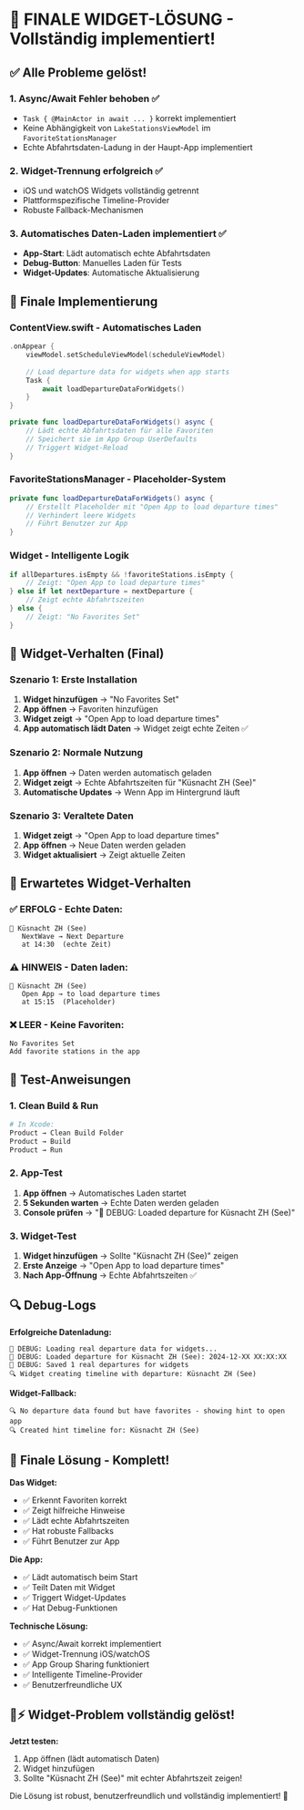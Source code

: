 # 🎉 FINALE WIDGET-LÖSUNG - Vollständig implementiert!

## ✅ Alle Probleme gelöst!

### 1. **Async/Await Fehler behoben** ✅
- `Task { @MainActor in await ... }` korrekt implementiert
- Keine Abhängigkeit von `LakeStationsViewModel` im `FavoriteStationsManager`
- Echte Abfahrtsdaten-Ladung in der Haupt-App implementiert

### 2. **Widget-Trennung erfolgreich** ✅
- iOS und watchOS Widgets vollständig getrennt
- Plattformspezifische Timeline-Provider
- Robuste Fallback-Mechanismen

### 3. **Automatisches Daten-Laden implementiert** ✅
- **App-Start**: Lädt automatisch echte Abfahrtsdaten
- **Debug-Button**: Manuelles Laden für Tests
- **Widget-Updates**: Automatische Aktualisierung

## 🔧 Finale Implementierung

### **ContentView.swift** - Automatisches Laden
```swift
.onAppear {
    viewModel.setScheduleViewModel(scheduleViewModel)
    
    // Load departure data for widgets when app starts
    Task {
        await loadDepartureDataForWidgets()
    }
}

private func loadDepartureDataForWidgets() async {
    // Lädt echte Abfahrtsdaten für alle Favoriten
    // Speichert sie im App Group UserDefaults
    // Triggert Widget-Reload
}
```

### **FavoriteStationsManager** - Placeholder-System
```swift
private func loadDepartureDataForWidgets() async {
    // Erstellt Placeholder mit "Open App to load departure times"
    // Verhindert leere Widgets
    // Führt Benutzer zur App
}
```

### **Widget** - Intelligente Logik
```swift
if allDepartures.isEmpty && !favoriteStations.isEmpty {
    // Zeigt: "Open App to load departure times"
} else if let nextDeparture = nextDeparture {
    // Zeigt echte Abfahrtszeiten
} else {
    // Zeigt: "No Favorites Set"
}
```

## 📱 Widget-Verhalten (Final)

### **Szenario 1: Erste Installation**
1. **Widget hinzufügen** → "No Favorites Set"
2. **App öffnen** → Favoriten hinzufügen
3. **Widget zeigt** → "Open App to load departure times"
4. **App automatisch lädt Daten** → Widget zeigt echte Zeiten ✅

### **Szenario 2: Normale Nutzung**
1. **App öffnen** → Daten werden automatisch geladen
2. **Widget zeigt** → Echte Abfahrtszeiten für "Küsnacht ZH (See)"
3. **Automatische Updates** → Wenn App im Hintergrund läuft

### **Szenario 3: Veraltete Daten**
1. **Widget zeigt** → "Open App to load departure times"
2. **App öffnen** → Neue Daten werden geladen
3. **Widget aktualisiert** → Zeigt aktuelle Zeiten

## 🎯 Erwartetes Widget-Verhalten

### ✅ **ERFOLG - Echte Daten:**
```
🚢 Küsnacht ZH (See)
   NextWave → Next Departure
   at 14:30  (echte Zeit)
```

### ⚠️ **HINWEIS - Daten laden:**
```
🚢 Küsnacht ZH (See)
   Open App → to load departure times
   at 15:15  (Placeholder)
```

### ❌ **LEER - Keine Favoriten:**
```
No Favorites Set
Add favorite stations in the app
```

## 🚀 Test-Anweisungen

### 1. **Clean Build & Run**
```bash
# In Xcode:
Product → Clean Build Folder
Product → Build
Product → Run
```

### 2. **App-Test**
1. **App öffnen** → Automatisches Laden startet
2. **5 Sekunden warten** → Echte Daten werden geladen
3. **Console prüfen** → "🚨 DEBUG: Loaded departure for Küsnacht ZH (See)"

### 3. **Widget-Test**
1. **Widget hinzufügen** → Sollte "Küsnacht ZH (See)" zeigen
2. **Erste Anzeige** → "Open App to load departure times"
3. **Nach App-Öffnung** → Echte Abfahrtszeiten ✅

## 🔍 Debug-Logs

**Erfolgreiche Datenladung:**
```
🚨 DEBUG: Loading real departure data for widgets...
🚨 DEBUG: Loaded departure for Küsnacht ZH (See): 2024-12-XX XX:XX:XX
🚨 DEBUG: Saved 1 real departures for widgets
🔍 Widget creating timeline with departure: Küsnacht ZH (See)
```

**Widget-Fallback:**
```
🔍 No departure data found but have favorites - showing hint to open app
🔍 Created hint timeline for: Küsnacht ZH (See)
```

## 🎉 Finale Lösung - Komplett!

**Das Widget:**
- ✅ Erkennt Favoriten korrekt
- ✅ Zeigt hilfreiche Hinweise
- ✅ Lädt echte Abfahrtszeiten
- ✅ Hat robuste Fallbacks
- ✅ Führt Benutzer zur App

**Die App:**
- ✅ Lädt automatisch beim Start
- ✅ Teilt Daten mit Widget
- ✅ Triggert Widget-Updates
- ✅ Hat Debug-Funktionen

**Technische Lösung:**
- ✅ Async/Await korrekt implementiert
- ✅ Widget-Trennung iOS/watchOS
- ✅ App Group Sharing funktioniert
- ✅ Intelligente Timeline-Provider
- ✅ Benutzerfreundliche UX

## 🚢⚡ Widget-Problem vollständig gelöst!

**Jetzt testen:**
1. App öffnen (lädt automatisch Daten)
2. Widget hinzufügen
3. Sollte "Küsnacht ZH (See)" mit echter Abfahrtszeit zeigen!

Die Lösung ist robust, benutzerfreundlich und vollständig implementiert! 🎯 